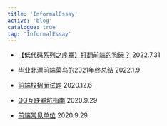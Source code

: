 ```yaml
---
title: 'InformalEssay'
active: 'blog'
catalogue: true
tag: 'InformalEssay'
---
```

- [【低代码系列之序章】打翻前端的狗碗？](./libs/lowcodeStart) <Tag>2022.7.31</Tag>

- [毕业北漂前端菜鸟的2021年终总结](./libs/2021) <Tag>2022.1.9</Tag>

- [前端校招面试题](./libs/notes) <Tag>2020.12.6</Tag>

- [QQ互联避坑指南](./libs/qq) <Tag>2020.9.29</Tag>

- [前端常见单位](./libs/px) <Tag>2020.9.29</Tag>
